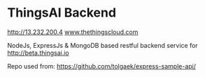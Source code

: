 # ThingsAI Backend
http://13.232.200.4
www.thethingscloud.com

NodeJs, ExpressJs & MongoDB based restful backend service for http://beta.thingsai.io

Repo used from: 
https://github.com/tolgaek/express-sample-api/